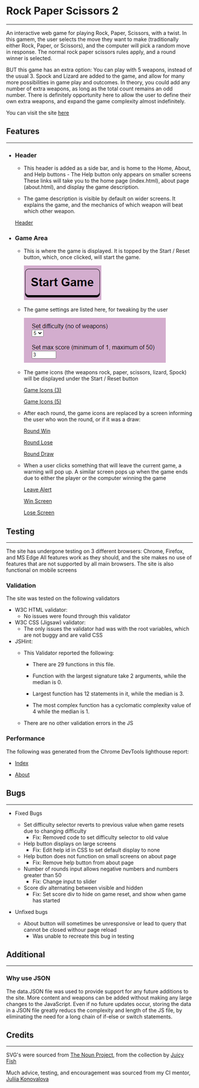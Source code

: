 # Rock Paper Scissors 2

---

An interactive web game for playing Rock, Paper, Scissors, with a twist.
In this gamem, the user selects the move they want to make (traditionally either Rock, Paper, or Scissors), and the computer will pick a random move in response. The normal rock paper scissors rules apply, and a round winner is selected.

BUT this game has an extra option: You can play with 5 weapons, instead of the usual 3. Spock and Lizard are added to the game, and allow for many more possibilities in game play and outcomes.
In theory, you could add any number of extra weapons, as long as the total count remains an odd number. There is definitely opportunity here to allow the user to define their own extra weapons, and expand the game complexity almost indefinitely.

You can visit the site [here](https://robinf98.github.io/rock-paper-scissors-2/)
## Features

---

* ### Header

  * This header is added as a side bar, and is home to the Home, About, and Help buttons - The Help button only appears on smaller screens
  These links will take you to the home page (index.html), about page (about.html), and display the game description.

  * The game description is visible by default on wider screens. It explains the game, and the mechanics of which weapon will beat which other weapon.
  
  [Header](documentation/header.png)

* ### Game Area

  * This is where the game is displayed. It is topped by the Start / Reset button, which, once clicked, will start the game.
  
    ![Start/Reset Button](documentation/start_button.png)

  * The game settings are listed here, for tweaking by the user

    ![Game settings](documentation/settings.png)

  * The game icons (the weapons rock, paper, scissors, lizard, Spock) will be displayed under the Start / Reset button

    [Game Icons (3)](documentation/game_icons_3.png)

    [Game Icons (5)](documentation/game_icons_5.png)

  * After each round, the game icons are replaced by a screen informing the user who won the round, or if it was a draw:

    [Round Win](documentation/round_win.png)
  
    [Round Lose](documentation/round_lose.png)

    [Round Draw](documentation/round_draw.png)

  * When a user clicks something that will leave the current game, a warning will pop up. A similar screen pops up when the game ends due to either the player or the computer winning the game

    [Leave Alert](documentation/query_leave.png)

    [Win Screen](documentation/win_screen.png)

    [Lose Screen](documentation/lose_screen.png)

## Testing

---

The site has undergone testing on 3 different browsers:
Chrome, Firefox, and MS Edge
All features work as they should, and the site makes no use of features that are not supported by all main browsers.
The site is also functional on mobile screens

### Validation

The site was tested on the following validators

* W3C HTML validator:
  * No issues were found through this validator
* W3C CSS (Jigsaw) validator:
  * The only issues the validator had was with the root variables, which are not buggy and are valid CSS
* JSHint:
  * This Validator reported the following:

    * There are 29 functions in this file.

    * Function with the largest signature take 2 arguments, while the median is 0.

    * Largest function has 12 statements in it, while the median is 3.

    * The most complex function has a cyclomatic complexity value of 4 while the median is 1.

  * There are no other validation errors in the JS

### Performance

 The following was generated from the Chrome DevTools lighthouse report:

* [Index](documentation/lighthouse_index.png)

* [About](documentation/lighthouse_about.png)

## Bugs

---

* Fixed Bugs
  * Set difficulty selector reverts to previous value when game resets due to changing difficulty
    * Fix: Removed code to set difficulty selector to old value
  * Help button displays on large screens
    * Fix: Edit help id in CSS to set default display to none
  * Help button does not function on small screens on about page
    * Fix: Remove help button from about page
  * Number of rounds input allows negative numbers and numbers greater than 50
    * Fix: Change input to slider
  * Score div alternating between visible and hidden
    * Fix: Set score div to hide on game reset, and show when game has started

* Unfixed bugs
  * About button will sometimes be unresponsive or lead to query that cannot be closed withour page reload
    * Was unable to recreate this bug in testing

## Additional

---

### Why use JSON

The data.JSON file was used to provide support for any future additions to the site. More content and weapons can be added without making any large changes to the JavaScript.
Even if no future updates occur, storing the data in a JSON file greatly reducs the complexity and length of the JS file, by eliminating the need for a long chain of if-else or switch statements.

## Credits

 ---

SVG's were sourced from [The Noun Project](https://thenounproject.com/), from the collection by [Juicy Fish](https://thenounproject.com/admin885/)

Much advice, testing, and encouragement was sourced from my CI mentor, [Juliia Konovalova](https://github.com/IuliiaKonovalova)